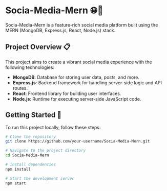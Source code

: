 # Socia-Media-Mern 🌐🚀

Socia-Media-Mern is a feature-rich social media platform built using the MERN (MongoDB, Express.js, React, Node.js) stack.

## Project Overview 📋

This project aims to create a vibrant social media experience with the following technologies:

- **MongoDB**: Database for storing user data, posts, and more.
- **Express.js**: Backend framework for handling server-side logic and API routes.
- **React**: Frontend library for building user interfaces.
- **Node.js**: Runtime for executing server-side JavaScript code.

## Getting Started 🚀

To run this project locally, follow these steps:

```bash
# Clone the repository
git clone https://github.com/your-username/Socia-Media-Mern.git

# Navigate to the project directory
cd Socia-Media-Mern

# Install dependencies
npm install

# Start the development server
npm start
